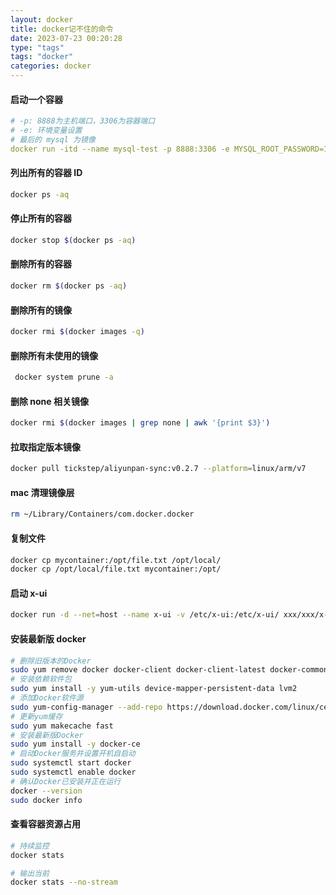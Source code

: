 ```yaml
---
layout: docker
title: docker记不住的命令
date: 2023-07-23 00:20:28
type: "tags"
tags: "docker"
categories: docker
---
```


#### 启动一个容器

```yaml
# -p: 8888为主机端口，3306为容器端口
# -e: 环境变量设置
# 最后的 mysql 为镜像 
docker run -itd --name mysql-test -p 8888:3306 -e MYSQL_ROOT_PASSWORD=123456 mysql
```
#### 列出所有的容器 ID
```sh
docker ps -aq
```

#### 停止所有的容器
```sh
docker stop $(docker ps -aq)
```

#### 删除所有的容器
```sh
docker rm $(docker ps -aq)
```

#### 删除所有的镜像
```sh
docker rmi $(docker images -q)
```
#### 删除所有未使用的镜像
```sh
 docker system prune -a
```
#### 删除 none 相关镜像
```sh
docker rmi $(docker images | grep none | awk '{print $3}')     
```

#### 拉取指定版本镜像
```sh
docker pull tickstep/aliyunpan-sync:v0.2.7 --platform=linux/arm/v7
```

#### mac 清理镜像层
```sh
rm ~/Library/Containers/com.docker.docker
```
#### 复制文件

```sh
docker cp mycontainer:/opt/file.txt /opt/local/
docker cp /opt/local/file.txt mycontainer:/opt/
```
#### 启动 x-ui
```sh
docker run -d --net=host --name x-ui -v /etc/x-ui:/etc/x-ui/ xxx/xxx/x-ui:latest
```

#### 安装最新版 docker
```sh
# 删除旧版本的Docker
sudo yum remove docker docker-client docker-client-latest docker-common docker-latest docker-latest-logrotate docker-logrotate docker-engine
# 安装依赖软件包
sudo yum install -y yum-utils device-mapper-persistent-data lvm2
# 添加Docker软件源
sudo yum-config-manager --add-repo https://download.docker.com/linux/centos/docker-ce.repo
# 更新yum缓存
sudo yum makecache fast
# 安装最新版Docker
sudo yum install -y docker-ce
# 启动Docker服务并设置开机自启动
sudo systemctl start docker
sudo systemctl enable docker
# 确认Docker已安装并正在运行
docker --version
sudo docker info
```

#### 查看容器资源占用
```sh
# 持续监控
docker stats

# 输出当前
docker stats --no-stream
```